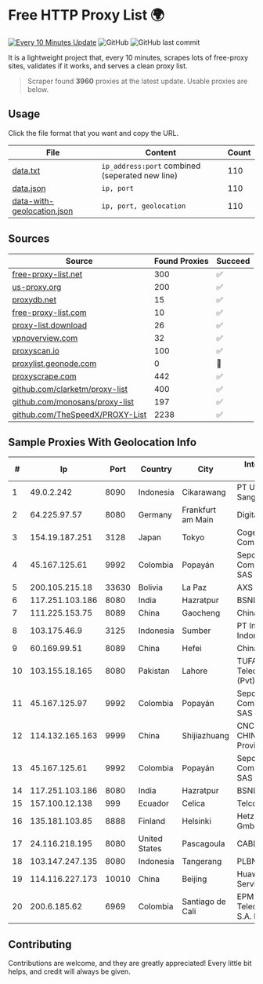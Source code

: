 
# Free HTTP Proxy List 🌍

[![Every 10 Minutes Update](https://github.com/mertguvencli/http-proxy-list/actions/workflows/main.yml/badge.svg?branch=main)](https://github.com/mertguvencli/http-proxy-list/actions/workflows/main.yml)
![GitHub](https://img.shields.io/github/license/mertguvencli/http-proxy-list)
![GitHub last commit](https://img.shields.io/github/last-commit/mertguvencli/http-proxy-list)

It is a lightweight project that, every 10 minutes, scrapes lots of free-proxy sites, validates if it works, and serves a clean proxy list.


> Scraper found **3960** proxies at the latest update. Usable proxies are below.

## Usage

Click the file format that you want and copy the URL.


|File|Content|Count|
|----|-------|-----|
|[data.txt](https://raw.githubusercontent.com/mertguvencli/http-proxy-list/main/proxy-list/data.txt)|`ip_address:port` combined (seperated new line)|110|
|[data.json](https://raw.githubusercontent.com/mertguvencli/http-proxy-list/main/proxy-list/data.json)|`ip, port`|110|
|[data-with-geolocation.json](https://raw.githubusercontent.com/mertguvencli/http-proxy-list/main/proxy-list/data-with-geolocation.json)|`ip, port, geolocation`|110|

## Sources

|Source|Found Proxies|Succeed|
|------|-------------|-------|
|[free-proxy-list.net](https://free-proxy-list.net)|300|✅|
|[us-proxy.org](https://www.us-proxy.org)|200|✅|
|[proxydb.net](http://proxydb.net)|15|✅|
|[free-proxy-list.com](https://free-proxy-list.com/?page=&port=&type%5B%5D=http&type%5B%5D=https&up_time=0&search=Search)|10|✅|
|[proxy-list.download](https://www.proxy-list.download/HTTP)|26|✅|
|[vpnoverview.com](https://vpnoverview.com/privacy/anonymous-browsing/free-proxy-servers)|32|✅|
|[proxyscan.io](https://www.proxyscan.io)|100|✅|
|[proxylist.geonode.com](https://proxylist.geonode.com/api/proxy-list?limit=300&page=1&sort_by=lastChecked&sort_type=desc&protocols=http,https)|0|🚫|
|[proxyscrape.com](https://api.proxyscrape.com/v2/?request=displayproxies&protocol=http&timeout=10000&country=all&ssl=all&anonymity=all)|442|✅|
|[github.com/clarketm/proxy-list](https://raw.githubusercontent.com/clarketm/proxy-list/master/proxy-list-raw.txt)|400|✅|
|[github.com/monosans/proxy-list](https://raw.githubusercontent.com/monosans/proxy-list/main/proxies/http.txt)|197|✅|
|[github.com/TheSpeedX/PROXY-List](https://raw.githubusercontent.com/TheSpeedX/PROXY-List/master/http.txt)|2238|✅|


## Sample Proxies With Geolocation Info

|#|Ip|Port|Country|City|Internet Service Provider|
|-|--|----|-------|----|-------------------------|
|1|49.0.2.242|8090|Indonesia|Cikarawang|PT Usaha Adi Sanggoro|
|2|64.225.97.57|8080|Germany|Frankfurt am Main|DigitalOcean, LLC|
|3|154.19.187.251|3128|Japan|Tokyo|Cogent Communications|
|4|45.167.125.61|9992|Colombia|Popayán|Sepcom Comunicaciones SAS|
|5|200.105.215.18|33630|Bolivia|La Paz|AXS Bolivia S. A.|
|6|117.251.103.186|8080|India|Hazratpur|BSNL Internet|
|7|111.225.153.75|8089|China|Gaocheng|Chinanet|
|8|103.175.46.9|3125|Indonesia|Sumber|PT Internet Keluarga Indonesia|
|9|60.169.99.51|8089|China|Hefei|Chinanet|
|10|103.155.18.165|8080|Pakistan|Lahore|TUFA Telecommunication (Pvt) Ltd.|
|11|45.167.125.97|9992|Colombia|Popayán|Sepcom Comunicaciones SAS|
|12|114.132.165.163|9999|China|Shijiazhuang|CNC Group CHINA169 Hebei Province network|
|13|45.167.125.61|9992|Colombia|Popayán|Sepcom Comunicaciones SAS|
|14|117.251.103.186|8080|India|Hazratpur|BSNL Internet|
|15|157.100.12.138|999|Ecuador|Celica|Telconet S.A|
|16|135.181.103.85|8888|Finland|Helsinki|Hetzner Online GmbH|
|17|24.116.218.195|8080|United States|Pascagoula|CABLE ONE, INC.|
|18|103.147.247.135|8080|Indonesia|Tangerang|PLBNET|
|19|114.116.227.173|10010|China|Beijing|Huawei Cloud Service data center|
|20|200.6.185.62|6969|Colombia|Santiago de Cali|EPM Telecomunicaciones S.A. E.S.P.|



## Contributing

Contributions are welcome, and they are greatly appreciated! Every
little bit helps, and credit will always be given.


